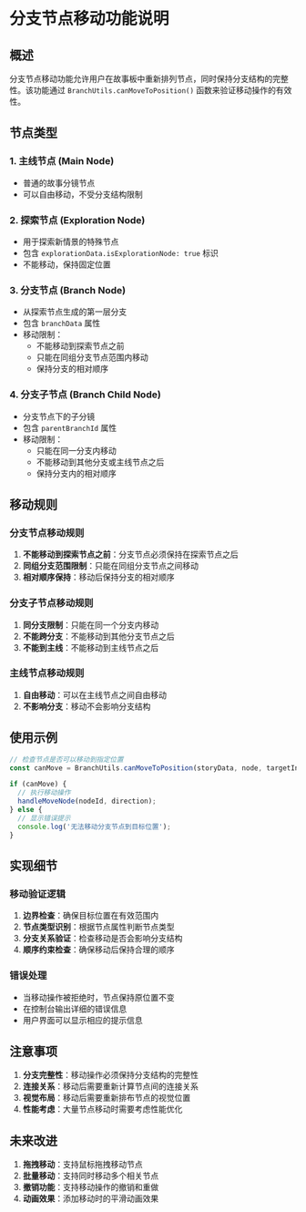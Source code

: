 # 分支节点移动功能说明

## 概述

分支节点移动功能允许用户在故事板中重新排列节点，同时保持分支结构的完整性。该功能通过 `BranchUtils.canMoveToPosition()` 函数来验证移动操作的有效性。

## 节点类型

### 1. 主线节点 (Main Node)
- 普通的故事分镜节点
- 可以自由移动，不受分支结构限制

### 2. 探索节点 (Exploration Node)
- 用于探索新情景的特殊节点
- 包含 `explorationData.isExplorationNode: true` 标识
- 不能移动，保持固定位置

### 3. 分支节点 (Branch Node)
- 从探索节点生成的第一层分支
- 包含 `branchData` 属性
- 移动限制：
  - 不能移动到探索节点之前
  - 只能在同组分支节点范围内移动
  - 保持分支的相对顺序

### 4. 分支子节点 (Branch Child Node)
- 分支节点下的子分镜
- 包含 `parentBranchId` 属性
- 移动限制：
  - 只能在同一分支内移动
  - 不能移动到其他分支或主线节点之后
  - 保持分支内的相对顺序

## 移动规则

### 分支节点移动规则
1. **不能移动到探索节点之前**：分支节点必须保持在探索节点之后
2. **同组分支范围限制**：只能在同组分支节点之间移动
3. **相对顺序保持**：移动后保持分支的相对顺序

### 分支子节点移动规则
1. **同分支限制**：只能在同一个分支内移动
2. **不能跨分支**：不能移动到其他分支节点之后
3. **不能到主线**：不能移动到主线节点之后

### 主线节点移动规则
1. **自由移动**：可以在主线节点之间自由移动
2. **不影响分支**：移动不会影响分支结构

## 使用示例

```javascript
// 检查节点是否可以移动到指定位置
const canMove = BranchUtils.canMoveToPosition(storyData, node, targetIndex);

if (canMove) {
  // 执行移动操作
  handleMoveNode(nodeId, direction);
} else {
  // 显示错误提示
  console.log('无法移动分支节点到目标位置');
}
```

## 实现细节

### 移动验证逻辑
1. **边界检查**：确保目标位置在有效范围内
2. **节点类型识别**：根据节点属性判断节点类型
3. **分支关系验证**：检查移动是否会影响分支结构
4. **顺序约束检查**：确保移动后保持合理的顺序

### 错误处理
- 当移动操作被拒绝时，节点保持原位置不变
- 在控制台输出详细的错误信息
- 用户界面可以显示相应的提示信息

## 注意事项

1. **分支完整性**：移动操作必须保持分支结构的完整性
2. **连接关系**：移动后需要重新计算节点间的连接关系
3. **视觉布局**：移动后需要重新排布节点的视觉位置
4. **性能考虑**：大量节点移动时需要考虑性能优化

## 未来改进

1. **拖拽移动**：支持鼠标拖拽移动节点
2. **批量移动**：支持同时移动多个相关节点
3. **撤销功能**：支持移动操作的撤销和重做
4. **动画效果**：添加移动时的平滑动画效果 